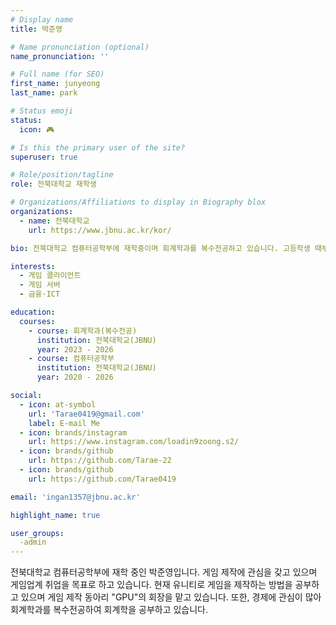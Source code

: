 ```yaml
---
# Display name
title: 박준영

# Name pronunciation (optional)
name_pronunciation: ''

# Full name (for SEO)
first_name: junyeong
last_name: park

# Status emoji
status:
  icon: 🎮

# Is this the primary user of the site?
superuser: true

# Role/position/tagline
role: 전북대학교 재학생

# Organizations/Affiliations to display in Biography blox
organizations:
  - name: 전북대학교
    url: https://www.jbnu.ac.kr/kor/

bio: 전북대학교 컴퓨터공학부에 재학중이며 회계학과를 복수전공하고 있습니다. 고등학생 때부터 게임개발에 흥미를 느껴 아직까지도 게임 개발 공부를 하고 있으며 게임 업계 취업을 목표로 하고 있습니다.

interests:
  - 게임 클라이언트
  - 게임 서버
  - 금융·ICT

education:
  courses:
    - course: 회계학과(복수전공)
      institution: 전북대학교(JBNU)
      year: 2023 - 2026
    - course: 컴퓨터공학부
      institution: 전북대학교(JBNU)
      year: 2020 - 2026

social:
  - icon: at-symbol
    url: 'Tarae0419@gmail.com'
    label: E-mail Me
  - icon: brands/instagram
    url: https://www.instagram.com/loadin9zoong.s2/
  - icon: brands/github
    url: https://github.com/Tarae-22
  - icon: brands/github
    url: https://github.com/Tarae0419

email: 'ingan1357@jbnu.ac.kr'

highlight_name: true

user_groups:
  -admin
---
```

전북대학교 컴퓨터공학부에 재학 중인 박준영입니다. 게임 제작에 관심을 갖고 있으며 게임업계 취업을 목표로 하고 있습니다. 현재 유니티로 게임을 제작하는 방법을 공부하고 있으며 게임 제작 동아리 "GPU"의 회장을 맡고 있습니다. 또한, 경제에 관심이 많아 회계학과를 복수전공하여 회계학을 공부하고 있습니다.
